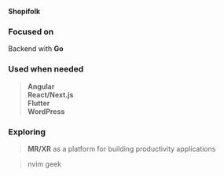 **Shopifolk**

### Focused on
Backend with <b>Go</b><br/>

### Used when needed
> <b>Angular</b><br/>
> <b>React/Next.js</b><br/>
> <b>Flutter</b><br/>
> <b>WordPress</b><br/>

### Exploring
> <b>MR/XR</b> as a platform for building productivity applications<br/>

> nvim geek
